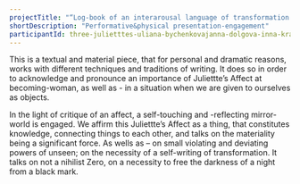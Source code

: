 ```yaml
---
projectTitle: "“Log-book of an interarousal language of transformation in the Cave-Hole-Zero”"
shortDescription: "Performative&physical presentation-engagement"
participantId: three-julietttes-uliana-bychenkovajanna-dolgova-inna-krasnoper
---
```


This is a textual and material piece, that for personal and dramatic reasons, works with different techniques and traditions of writing. It does so in order to acknowledge and pronounce an importance of Juliettte’s Affect at becoming-woman, as well as - in a situation when we are given to ourselves as objects.

In the light of critique of an affect, a self-touching and -reflecting mirror-world is engaged. We affirm this Juliettte’s Affect as a thing, that constitutes knowledge, connecting things to each other, and talks on the materiality being a significant force. As wells as – on small violating and deviating powers of unseen; on the necessity of a self-writing of transformation. It talks on not a nihilist Zero, on a necessity to free the darkness of a night from a black mark.
